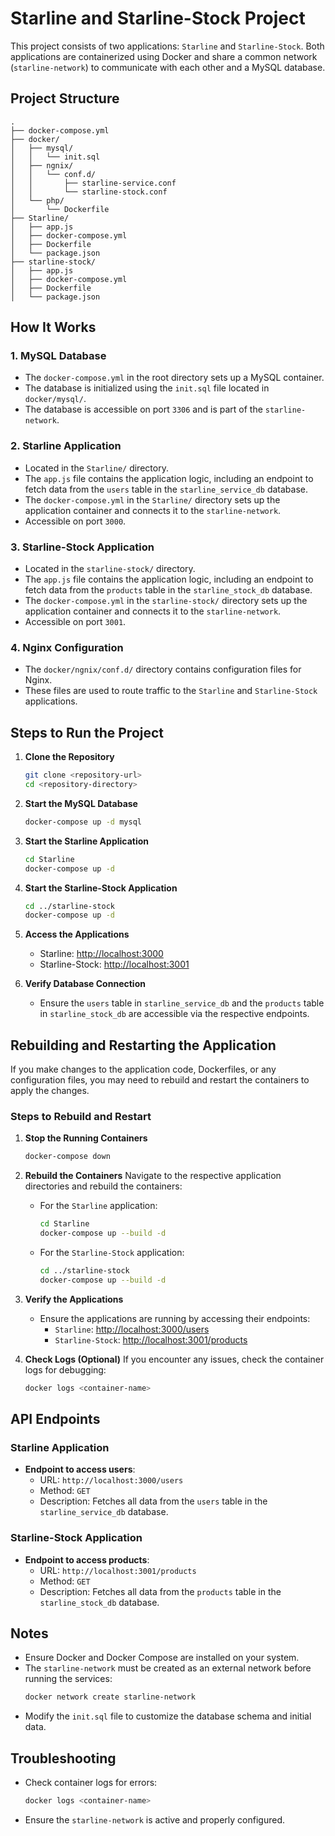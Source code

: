 # Starline and Starline-Stock Project

This project consists of two applications: `Starline` and `Starline-Stock`. Both applications are containerized using Docker and share a common network (`starline-network`) to communicate with each other and a MySQL database.

## Project Structure

```
.
├── docker-compose.yml
├── docker/
│   ├── mysql/
│   │   └── init.sql
│   ├── ngnix/
│   │   └── conf.d/
│   │       ├── starline-service.conf
│   │       └── starline-stock.conf
│   └── php/
│       └── Dockerfile
├── Starline/
│   ├── app.js
│   ├── docker-compose.yml
│   ├── Dockerfile
│   └── package.json
├── starline-stock/
│   ├── app.js
│   ├── docker-compose.yml
│   ├── Dockerfile
│   └── package.json
```

## How It Works

### 1. MySQL Database
- The `docker-compose.yml` in the root directory sets up a MySQL container.
- The database is initialized using the `init.sql` file located in `docker/mysql/`.
- The database is accessible on port `3306` and is part of the `starline-network`.

### 2. Starline Application
- Located in the `Starline/` directory.
- The `app.js` file contains the application logic, including an endpoint to fetch data from the `users` table in the `starline_service_db` database.
- The `docker-compose.yml` in the `Starline/` directory sets up the application container and connects it to the `starline-network`.
- Accessible on port `3000`.

### 3. Starline-Stock Application
- Located in the `starline-stock/` directory.
- The `app.js` file contains the application logic, including an endpoint to fetch data from the `products` table in the `starline_stock_db` database.
- The `docker-compose.yml` in the `starline-stock/` directory sets up the application container and connects it to the `starline-network`.
- Accessible on port `3001`.

### 4. Nginx Configuration
- The `docker/ngnix/conf.d/` directory contains configuration files for Nginx.
- These files are used to route traffic to the `Starline` and `Starline-Stock` applications.


## Steps to Run the Project

1. **Clone the Repository**
   ```bash
   git clone <repository-url>
   cd <repository-directory>
   ```

2. **Start the MySQL Database**
   ```bash
   docker-compose up -d mysql
   ```

3. **Start the Starline Application**
   ```bash
   cd Starline
   docker-compose up -d
   ```

4. **Start the Starline-Stock Application**
   ```bash
   cd ../starline-stock
   docker-compose up -d
   ```

5. **Access the Applications**
   - Starline: [http://localhost:3000](http://localhost:3000)
   - Starline-Stock: [http://localhost:3001](http://localhost:3001)
   

6. **Verify Database Connection**
   - Ensure the `users` table in `starline_service_db` and the `products` table in `starline_stock_db` are accessible via the respective endpoints.

## Rebuilding and Restarting the Application

If you make changes to the application code, Dockerfiles, or any configuration files, you may need to rebuild and restart the containers to apply the changes.

### Steps to Rebuild and Restart

1. **Stop the Running Containers**
   ```bash
   docker-compose down
   ```

2. **Rebuild the Containers**
   Navigate to the respective application directories and rebuild the containers:
   - For the `Starline` application:
     ```bash
     cd Starline
     docker-compose up --build -d
     ```
   - For the `Starline-Stock` application:
     ```bash
     cd ../starline-stock
     docker-compose up --build -d
     ```

3. **Verify the Applications**
   - Ensure the applications are running by accessing their endpoints:
     - `Starline`: [http://localhost:3000/users](http://localhost:3000/users)
     - `Starline-Stock`: [http://localhost:3001/products](http://localhost:3001/products)

4. **Check Logs (Optional)**
   If you encounter any issues, check the container logs for debugging:
   ```bash
   docker logs <container-name>
   ```

## API Endpoints

### Starline Application
- **Endpoint to access users**:
  - URL: `http://localhost:3000/users`
  - Method: `GET`
  - Description: Fetches all data from the `users` table in the `starline_service_db` database.

### Starline-Stock Application
- **Endpoint to access products**:
  - URL: `http://localhost:3001/products`
  - Method: `GET`
  - Description: Fetches all data from the `products` table in the `starline_stock_db` database.

## Notes
- Ensure Docker and Docker Compose are installed on your system.
- The `starline-network` must be created as an external network before running the services:
  ```bash
  docker network create starline-network
  ```
- Modify the `init.sql` file to customize the database schema and initial data.

## Troubleshooting
- Check container logs for errors:
  ```bash
  docker logs <container-name>
  ```
- Ensure the `starline-network` is active and properly configured.